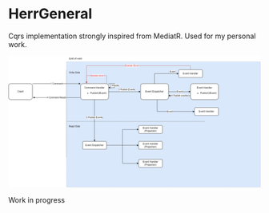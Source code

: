 # HerrGeneral

Cqrs implementation strongly inspired from MediatR.
Used for my personal work.

![HowItWorks.png](assets%2FHowItWorks.png)

Work in progress
